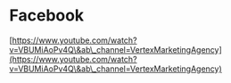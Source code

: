 # Facebook



[https://www.youtube.com/watch?v=VBUMiAoPv4Q\&ab\_channel=VertexMarketingAgency](https://www.youtube.com/watch?v=VBUMiAoPv4Q\&ab\_channel=VertexMarketingAgency)

